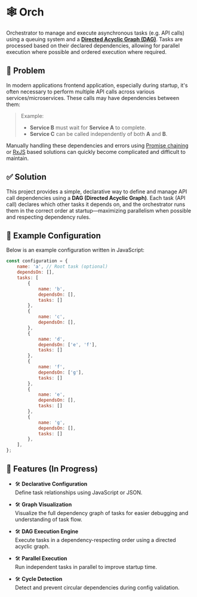 # 🕸️ Orch

Orchestrator to manage and execute asynchronous tasks (e.g. API calls) using a queuing system and a [**Directed Acyclic Graph (DAG)**](https://en.wikipedia.org/wiki/Directed_acyclic_graph). Tasks are processed based on their declared dependencies, allowing for parallel execution where possible and ordered execution where required.


## 📌 Problem

In modern applications frontend application, especially during startup, it's often necessary to perform multiple API calls across various services/microservices. These calls may have dependencies between them:

> Example:  
> - **Service B** must wait for **Service A** to complete.  
> - **Service C** can be called independently of both **A** and **B**.

Manually handling these dependencies and errors using [Promise chaining](https://developer.mozilla.org/en-US/docs/Web/JavaScript/Guide/Using_promises) or [RxJS](https://rxjs.dev/guide/operators) based solutions can quickly become complicated and difficult to maintain.

## ✅ Solution

This project provides a simple, declarative way to define and manage API call dependencies using a **DAG (Directed Acyclic Graph)**. Each task (API call) declares which other tasks it depends on, and the orchestrator runs them in the correct order at startup—maximizing parallelism when possible and respecting dependency rules.

## 🧠 Example Configuration

Below is an example configuration written in JavaScript:

```js
const configuration = {
    name: 'a', // Root task (optional)
    dependsOn: [],
    tasks: [
        {
            name: 'b',
            dependsOn: [],
            tasks: []
        },
        {
            name: 'c',
            dependsOn: [],
        },
        {
            name: 'd',
            dependsOn: ['e', 'f'],
            tasks: []
        },
        {
            name: 'f',
            dependsOn: ['g'],
            tasks: []
        },
        {
            name: 'e',
            dependsOn: [],
            tasks: []
        },
        {
            name: 'g',
            dependsOn: [],
            tasks: []
        },
    ],
};
```

## 🚀 Features (In Progress)

- 🛠️ **Declarative Configuration**  
  Define task relationships using JavaScript or JSON.

- 🛠️ **Graph Visualization**  
  Visualize the full dependency graph of tasks for easier debugging and understanding of task flow.

- 🛠️ **DAG Execution Engine**  
  Execute tasks in a dependency-respecting order using a directed acyclic graph.

- 🛠️ **Parallel Execution**  
  Run independent tasks in parallel to improve startup time.

- 🛠️ **Cycle Detection**  
  Detect and prevent circular dependencies during config validation.
